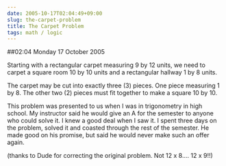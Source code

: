 ```yaml
---
date: 2005-10-17T02:04:49+09:00
slug: the-carpet-problem
title: The Carpet Problem
tags: math / logic
---
```


##02:04 Monday 17 October 2005

Starting with a rectangular carpet measuring 9 by 12 units, we need to carpet a square room 10 by 10 units and a rectangular hallway 1 by 8 units.

The carpet may be cut into exactly three (3) pieces.  One piece measuring 1 by 8.  The other two (2) pieces must fit together to make a square 10 by 10.

This problem was presented to us when I was in trigonometry in high school.  My instructor said he would give an A for the semester to anyone who could solve it.  I knew a good deal when I saw it.  I spent three days on the problem, solved it and coasted through the rest of the semester.  He made good on his promise, but said he would never make such an offer again.

(thanks to Dude for correcting the original problem.  Not 12 x 8....   12 x 9!!)

